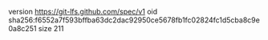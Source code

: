 version https://git-lfs.github.com/spec/v1
oid sha256:f6552a7f593bffba63dc2dac92950ce5678fb1fc02824fc1d5cba8c9e0a8c251
size 211
